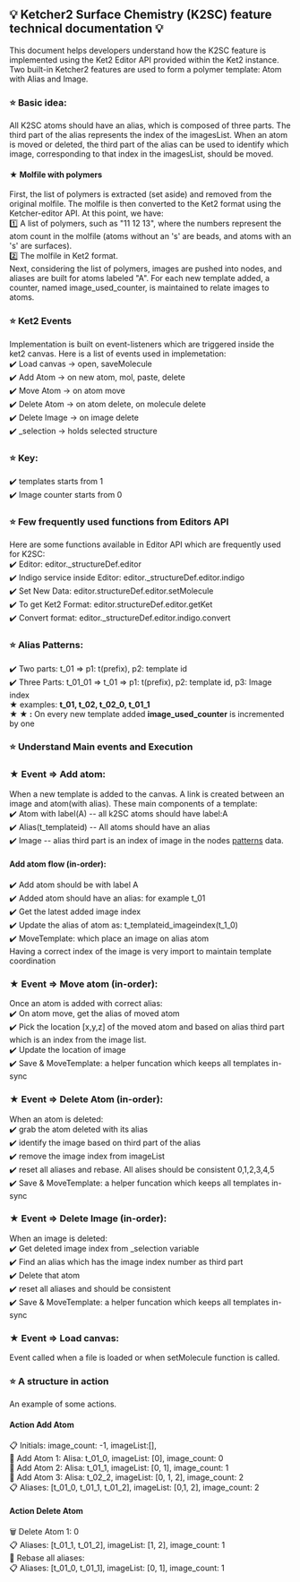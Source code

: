 ## 💡 Ketcher2 Surface Chemistry (K2SC) feature technical documentation 💡

This document helps developers understand how the K2SC feature is implemented using the Ket2 Editor API provided within the Ket2 instance. Two built-in Ketcher2 features are used to form a polymer template: Atom with Alias and Image.

### ⭐ Basic idea:  
All K2SC atoms should have an alias, which is composed of three parts. The third part of the alias represents the index of the imagesList. When an atom is moved or deleted, the third part of the alias can be used to identify which image, corresponding to that index in the imagesList, should be moved.

#### &#9733; Molfile with polymers   
First, the list of polymers is extracted (set aside) and removed from the original molfile. The molfile is then converted to the Ket2 format using the Ketcher-editor API. At this point, we have:  
1️⃣ A list of polymers, such as "11 12 13", where the numbers represent the atom count in the molfile (atoms without an 's' are beads, and atoms with an 's' are surfaces).  
2️⃣ The molfile in Ket2 format.  
Next, considering the list of polymers, images are pushed into nodes, and aliases are built for atoms labeled "A". For each new template added, a counter, named image_used_counter, is maintained to relate images to atoms.

### ⭐ Ket2 Events
Implementation is built on event-listeners which are triggered inside the ket2 canvas. Here is a list of events used in implemetation:   
✔️ Load canvas -> open, saveMolecule  
✔️ Add Atom -> on new atom, mol, paste, delete  
✔️ Move Atom -> on atom move  
✔️ Delete Atom -> on atom delete, on molecule delete  
✔️ Delete Image -> on image delete  
✔️ _selection -> holds selected structure  

### ⭐ Key: 
✔️ templates starts from 1  
✔️ Image counter starts from 0  

### ⭐ Few frequently used functions from Editors API
Here are some functions available in Editor API which are frequently used for K2SC:  
✔️ Editor: editor._structureDef.editor  
✔️ Indigo service inside Editor: editor._structureDef.editor.indigo  
✔️ Set New Data: editor.structureDef.editor.setMolecule  
✔️ To get Ket2 Format: editor.structureDef.editor.getKet  
✔️ Convert format: editor._structureDef.editor.indigo.convert  

### ⭐ Alias Patterns:
✔️ Two parts: t_01 => p1: t(prefix), p2: template id  
✔️ Three Parts: t_01_01 => t_01 => p1: t(prefix), p2: template id, p3: Image index  
    &#9733; examples: **t_01, t_02, t_02_0, t_01_1**   
    **&#9733; &#9733; :** On every new template added **image_used_counter** is incremented by one

### ⭐ Understand Main events and Execution

### &#9733; Event => Add atom:
When a new template is added to the canvas. A link is created between an image and atom(with alias).
These main components of a template:  
✔️ Atom with label(A) -- all k2SC atoms should have label:A  
✔️ Alias(t_templateid) -- All atoms should have an alias  
✔️ Image -- alias third part is an index of image in the nodes [patterns](#Alias-Patterns) data.  

  #### Add atom flow (in-order):  
  ✔️ Add atom should be with label A  
  ✔️ Added atom should have an alias: for example t_01  
  ✔️ Get the latest added image index  
  ✔️ Update the alias of atom as: t_templateid_imageindex(t_1_0)   
  ✔️ MoveTemplate: which place an image on alias atom  
      Having a correct index of the image is very import to maintain template coordination

### &#9733; Event => Move atom (in-order):
  Once an atom is added with correct alias:  
✔️ On atom move, get the alias of moved atom  
✔️ Pick the location [x,y,z] of the moved atom and based on alias third part which is an index from the image list.  
✔️ Update the location of image  
✔️ Save & MoveTemplate: a helper funcation which keeps all templates in-sync

### &#9733; Event => Delete Atom (in-order):
  When an atom is deleted:  
✔️ grab the atom deleted with its alias  
✔️ identify the image based on third part of the alias  
✔️ remove the image index from imageList  
✔️ reset all aliases and rebase. All alises should be consistent 0,1,2,3,4,5    
✔️ Save & MoveTemplate: a helper funcation which keeps all templates in-sync

### &#9733; Event => Delete Image (in-order):
  When an image is deleted:  
✔️ Get deleted image index from _selection variable  
✔️ Find an alias which has the image index number as third part  
✔️ Delete that atom  
✔️ reset all aliases and should be consistent  
✔️ Save & MoveTemplate: a helper funcation which keeps all templates in-sync

### &#9733; Event => Load canvas:  
Event called when a file is loaded or when setMolecule function is called.

### ⭐ A structure in action
An example of some actions.   
#### Action Add Atom
📋 Initials: image_count: -1, imageList:[],     
🚀 Add Atom 1: Alisa: t_01_0, imageList: [0], image_count: 0   
🚀 Add Atom 2: Alisa: t_01_1, imageList: [0, 1], image_count: 1  
🚀 Add Atom 3: Alisa: t_02_2, imageList: [0, 1, 2], image_count: 2   
📋 Aliases: [t_01_0, t_01_1, t_01_2], imageList: [0,1, 2], image_count: 2 

#### Action Delete Atom
🗑️ Delete Atom 1: 0  
📋 Aliases: [t_01_1, t_01_2], imageList: [1, 2], image_count: 1  
🚀 Rebase all aliases:    
📋 Aliases: [t_01_0, t_01_1], imageList: [0, 1], image_count: 1    

